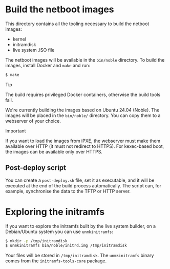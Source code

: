 # Build the netboot images

This directory contains all the tooling necessary to build the netboot images:

- kernel
- initramdisk
- live system .ISO file

The netboot images will be available in the `bin/noble` directory. To build the images, install Docker and `make` and run:

```bash
$ make
```

> [!TIP]
> The build requires privileged Docker containers, otherwise the build tools fail.

We're currently building the images based on Ubuntu 24.04 (Noble). The images will be placed in the `bin/noble/` directory.
You can copy them to a webserver of your choice.

> [!IMPORTANT]
> If you want to load the images from iPXE, the webserver must make them available over HTTP (it must not redirect to HTTPS).
> For kexec-based boot, the images can be available only over HTTPS.

## Post-deploy script

You can create a `post-deploy.sh` file, set it as executable, and it will be executed at the end of the build process automatically.
The script can, for example, synchronise the data to the TFTP or HTTP server.


# Exploring the initramfs

If you want to explore the initramfs built by the live system builder, on a Debian/Ubuntu system you can use `unmkinitramfs`:

```bash
$ mkdir -p /tmp/initramdisk
$ unmkinitramfs bin/noble/initrd.img /tmp/initramdisk
```

Your files will be stored in `/tmp/initramdisk`.
The `unmkinitramfs` binary comes from the `initramfs-tools-core` package.
